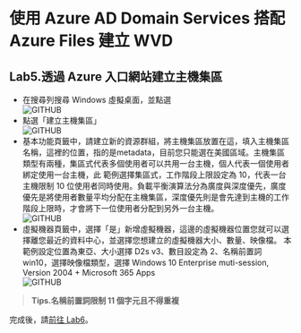 # 使用 Azure AD Domain Services 搭配 Azure Files 建立 WVD

## Lab5.透過 Azure 入口網站建立主機集區

 - 在搜尋列搜尋 Windows 虛擬桌面，並點選<br>
  ![GITHUB](https://github.com/BrianHsing/Azure-Windows-Virtual-Desktop/blob/master/Lab1/wvd1.png "wvd1")<br>
 - 點選「建立主機集區」<br>
  ![GITHUB](https://github.com/BrianHsing/Azure-Windows-Virtual-Desktop/blob/master/Lab1/wvd2.png "wvd2")<br>
 - 基本功能頁籤中，請建立新的資源群組，將主機集區放置在這，填入主機集區名稱，這裡的位置，指的是metadata，目前您只能選在美國區域。主機集區類型有兩種，集區式代表多個使用者可以共用一台主機，個人代表一個使用者綁定使用一台主機，此
 範例選擇集區式，工作階段上限設定為 10，代表一台主機限制 10 位使用者同時使用。負載平衡演算法分為廣度與深度優先，廣度優先是將使用者數量平均分配在主機集區，深度優先則是會先達到主機的工作階段上限時，才會將下一位使用者分配到另外一台主機。<br>
  ![GITHUB](https://github.com/BrianHsing/Azure-Windows-Virtual-Desktop/blob/master/Lab1/wvd3.png "wvd3")<br>
 - 虛擬機器頁籤中，選擇「是」新增虛擬機器，這邊的虛擬機器位置您就可以選擇離您最近的資料中心，並選擇您想建立的虛擬機器大小、數量、映像檔。
本範例設定位置為東亞、大小選擇 D2s v3、數目設定為 2、名稱前置詞 win10，選擇映像檔類型，選擇 Windows 10 Enterprise muti-session, Version 2004 + Microsoft 365 Apps<br>
  ![GITHUB](https://github.com/BrianHsing/Azure-Windows-Virtual-Desktop/blob/master/Lab1/wvd4.png "wvd4")<br>
  > **Tips.名稱前置詞限制 11 個字元且不得重複** <br>

 完成後，請[前往 Lab6](https://github.com/BrianHsing/Azure-Windows-Virtual-Desktop/blob/master/Lab6.md)。<br>